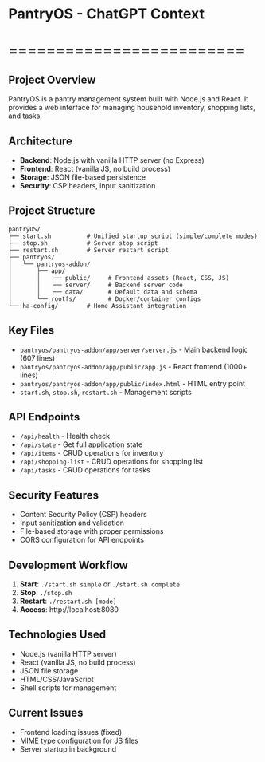 # PantryOS - ChatGPT Context

# =========================

## Project Overview

PantryOS is a pantry management system built with Node.js and React. It provides a web interface for managing household inventory, shopping lists, and tasks.

## Architecture

- **Backend**: Node.js with vanilla HTTP server (no Express)
- **Frontend**: React (vanilla JS, no build process)
- **Storage**: JSON file-based persistence
- **Security**: CSP headers, input sanitization

## Project Structure

```
pantryOS/
├── start.sh          # Unified startup script (simple/complete modes)
├── stop.sh           # Server stop script
├── restart.sh        # Server restart script
├── pantryos/
│   └── pantryos-addon/
│       ├── app/
│       │   ├── public/     # Frontend assets (React, CSS, JS)
│       │   ├── server/     # Backend server code
│       │   └── data/       # Default data and schema
│       └── rootfs/         # Docker/container configs
└── ha-config/        # Home Assistant integration
```

## Key Files

- `pantryos/pantryos-addon/app/server/server.js` - Main backend logic (607 lines)
- `pantryos/pantryos-addon/app/public/app.js` - React frontend (1000+ lines)
- `pantryos/pantryos-addon/app/public/index.html` - HTML entry point
- `start.sh`, `stop.sh`, `restart.sh` - Management scripts

## API Endpoints

- `/api/health` - Health check
- `/api/state` - Get full application state
- `/api/items` - CRUD operations for inventory
- `/api/shopping-list` - CRUD operations for shopping list
- `/api/tasks` - CRUD operations for tasks

## Security Features

- Content Security Policy (CSP) headers
- Input sanitization and validation
- File-based storage with proper permissions
- CORS configuration for API endpoints

## Development Workflow

1. **Start**: `./start.sh simple` or `./start.sh complete`
2. **Stop**: `./stop.sh`
3. **Restart**: `./restart.sh [mode]`
4. **Access**: http://localhost:8080

## Technologies Used

- Node.js (vanilla HTTP server)
- React (vanilla JS, no build process)
- JSON file storage
- HTML/CSS/JavaScript
- Shell scripts for management

## Current Issues

- Frontend loading issues (fixed)
- MIME type configuration for JS files
- Server startup in background
